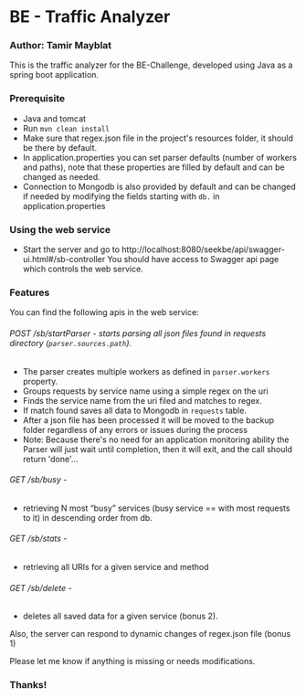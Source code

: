 # BE - Traffic Analyzer
### Author: Tamir Mayblat

This is the traffic analyzer for the BE-Challenge, developed using Java as a spring boot application.

### Prerequisite
* Java and tomcat
* Run ```mvn clean install```
* Make sure that regex.json file in the project's resources folder, it should be there by default.
* In application.properties you can set parser defaults (number of workers and paths), note that these properties are filled by default and can be changed as needed.
* Connection to Mongodb is also provided by default and can be changed if needed by modifying the fields starting with ```db.``` in application.properties

### Using the web service
* Start the server and go to http://localhost:8080/seekbe/api/swagger-ui.html#/sb-controller
You should have access to Swagger api page which controls the web service.

### Features
You can find the following apis in the web service:

###### POST /sb/startParser - starts parsing all json files found in requests directory (```parser.sources.path```).  
* The parser creates multiple workers as defined in ```parser.workers``` property.
* Groups requests by service name using a simple regex on the uri
* Finds the service name from the uri filed and matches to regex.
* If match found saves all data to Mongodb in ```requests``` table.
* After a json file has been processed it will be moved to the backup folder regardless of any errors or issues during the process
* Note: Because there's no need for an application monitoring ability the Parser will just wait until completion, then it will exit, and the call should return 'done'...
###### GET /sb/busy - 
* retrieving N most “busy” services (busy service == with most requests to it) in descending order from db.

###### GET /sb/stats - 
* retrieving all URIs for a given service and method

###### GET /sb/delete -
* deletes all saved data for a given service (bonus 2).
  
Also, the server can respond to dynamic changes of regex.json file (bonus 1)

Please let me know if anything is missing or needs modifications. 
### Thanks!